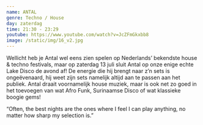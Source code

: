 ```yaml
---
name: ANTAL
genre: Techno / House
day: zaterdag
time: 21:30 - 23:29
youtube: https://www.youtube.com/watch?v=JcZFmGkxbb8
image: /static/img/16_v2.jpg
---
```

Wellicht heb je Antal wel eens zien spelen op Nederlands’ bekendste house & techno festivals, maar op zaterdag 13 juli sluit Antal op onze enige echte Lake Disco de avond af! De energie die hij brengt naar z’n sets is ongeëvenaard, hij weet zijn sets namelijk altijd aan te passen aan het publiek. Antal draait voornamelijk house muziek, maar is ook net zo goed in het toevoegen van wat Afro Funk, Surinaamse Disco of wat klassieke boogie gems!




“Often, the best nights are the ones where I feel I can play anything, no matter how sharp my selection is.”